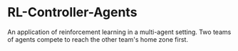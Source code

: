 # RL-Controller-Agents
An application of reinforcement learning in a multi-agent setting. Two teams of agents compete to reach the other team's home zone first.
